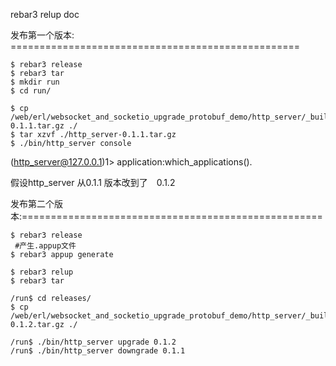rebar3 relup doc

发布第一个版本: ==================================================


    $ rebar3 release
    $ rebar3 tar
    $ mkdir run
    $ cd run/

    $ cp /web/erl/websocket_and_socketio_upgrade_protobuf_demo/http_server/_build/default/rel/http_server/http_server-0.1.1.tar.gz ./
    $ tar xzvf ./http_server-0.1.1.tar.gz
    $ ./bin/http_server console


(http_server@127.0.0.1)1> application:which_applications().



假设http_server 从0.1.1 版本改到了　0.1.2

发布第二个版本:====================================================


    $ rebar3 release
     #产生.appup文件
    $ rebar3 appup generate

    $ rebar3 relup
    $ rebar3 tar

    /run$ cd releases/
    $ cp /web/erl/websocket_and_socketio_upgrade_protobuf_demo/http_server/_build/default/rel/http_server/http_server-0.1.2.tar.gz ./

    /run$ ./bin/http_server upgrade 0.1.2
    /run$ ./bin/http_server downgrade 0.1.1






























